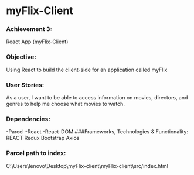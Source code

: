 # myFlix-Client
### Achievement 3:
React App (myFlix-Client)

### Objective:
Using React to build the client-side for an application called myFlix
### User Stories: 
As a user, I want to be able to access information on movies, directors, and genres to help me choose what movies to watch.
### Dependencies:
-Parcel -React -React-DOM
###Frameworks, Technologies & Functionality:
REACT
Redux
Bootstrap
Axios
###  Parcel path to index:
C:\Users\lenovo\Desktop\myFlix-client\myFlix-client\src/index.html
